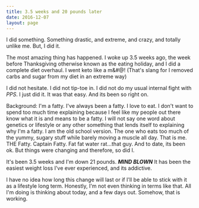 ```yaml
---
title: 3.5 weeks and 20 pounds later
date: 2016-12-07
layout: page
---
```


I did something. Something drastic, and extreme, and crazy, and totally unlike me. But, I did it.

The most amazing thing has happened. I woke up 3.5 weeks ago, the week before Thanksgiving otherwise known as the eating holiday, and I did a complete diet overhaul. I went keto like a m&$%^) f&^$#@! (That's slang for I removed carbs and sugar from my diet in an extreme way)

I did not hesitate. I did not tip-toe in. I did not do my usual internal fight with *PPS*. I just did it. It was that easy. And its been so right on.

Background: I'm a fatty. I've always been a fatty. I love to eat. I don't want to spend too much time explaining because I feel like my people out there know what it is and means to be a fatty. I will not say one word about genetics or lifestyle or any other something that lends itself to explaining why I'm a fatty. I am the old school version. The one who eats too much of the yummy, sugary stuff while barely moving a muscle all day. That is me. THE Fatty. Captain Fatty. Fat fat water rat...that guy. And to date, its been ok. But things were changing and therefore, so did I.

It's been 3.5 weeks and I'm down 21 pounds. ***MIND BLOWN*** It has been the easiest weight loss I've ever experienced, and its addictive.

I have no idea how long this change will last or if I'll be able to stick with it as a lifestyle long term. Honestly, I'm not even thinking in terms like that. All I'm doing is thinking about today, and a few days out. Somehow, that is working.
